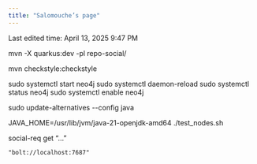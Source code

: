 ```yaml
---
title: "Salomouche’s page"
---
```

Last edited time: April 13, 2025 9:47 PM

mvn -X quarkus:dev -pl repo-social/

mvn checkstyle:checkstyle

sudo systemctl start neo4j
sudo systemctl daemon-reload
sudo systemctl status neo4j
sudo systemctl enable neo4j

sudo update-alternatives --config java

JAVA_HOME=/usr/lib/jvm/java-21-openjdk-amd64 ./test_nodes.sh

social-req get “…”

`"bolt://localhost:7687"`
